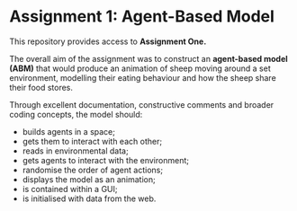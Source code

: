 # Assignment 1: Agent-Based Model
 
This repository provides access to **Assignment One.**

The overall aim of the assignment was to construct an **agent-based model (ABM)** that would produce an animation of sheep moving around a set environment, modelling their eating behaviour and how the sheep share their food stores.

Through excellent documentation, constructive comments and broader coding concepts, the model should:

  - builds agents in a space;
  - gets them to interact with each other;
  - reads in environmental data;
  - gets agents to interact with the environment;
  - randomise the order of agent actions;
  - displays the model as an animation;
  - is contained within a GUI;
  - is initialised with data from the web.
